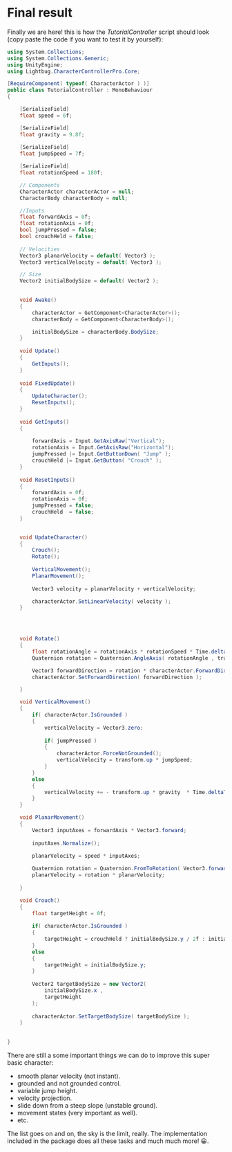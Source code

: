 # Final result

Finally we are here! this is how the _TutorialController_ script should look \(copy paste the code if you want to test it by yourself\):

```csharp
using System.Collections; 
using System.Collections.Generic; 
using UnityEngine; 
using Lightbug.CharacterControllerPro.Core;

[RequireComponent( typeof( CharacterActor ) )] 
public class TutorialController : MonoBehaviour
{        

    [SerializeField]
    float speed = 6f;

    [SerializeField]
    float gravity = 9.8f;
    
    [SerializeField]
    float jumpSpeed = 7f;

    [SerializeField]
    float rotationSpeed = 180f;

    // Components
    CharacterActor characterActor = null;
    CharacterBody characterBody = null;

    //Inputs
    float forwardAxis = 0f;
    float rotationAxis = 0f;
    bool jumpPressed = false;
    bool crouchHeld = false;
    
    // Velocities
    Vector3 planarVelocity = default( Vector3 );
    Vector3 verticalVelocity = default( Vector3 );

    // Size
    Vector2 initialBodySize = default( Vector2 );
    

    void Awake()
    {
        characterActor = GetComponent<CharacterActor>();
        characterBody = GetComponent<CharacterBody>();

        initialBodySize = characterBody.BodySize;
    } 
    
    void Update()
    {
        GetInputs();
    }
    
    void FixedUpdate()
    {
        UpdateCharacter();
        ResetInputs();
    }
    
    void GetInputs()
    {
        
        forwardAxis = Input.GetAxisRaw("Vertical");
        rotationAxis = Input.GetAxisRaw("Horizontal");
        jumpPressed |= Input.GetButtonDown( "Jump" );
        crouchHeld |= Input.GetButton( "Crouch" );
    }  
    
    void ResetInputs()
    { 
        forwardAxis = 0f;       
        rotationAxis = 0f;            
        jumpPressed = false;
        crouchHeld  = false;
    }
        

    void UpdateCharacter()
    {
        Crouch();
        Rotate();
        
        VerticalMovement();
        PlanarMovement();    
        
        Vector3 velocity = planarVelocity + verticalVelocity;

        characterActor.SetLinearVelocity( velocity );
    }


    

    void Rotate()
    {
        float rotationAngle = rotationAxis * rotationSpeed * Time.deltaTime;
        Quaternion rotation = Quaternion.AngleAxis( rotationAngle , transform.up );

        Vector3 forwardDirection = rotation * characterActor.ForwardDirection;
        characterActor.SetForwardDirection( forwardDirection );

    }

    void VerticalMovement()
    {
        if( characterActor.IsGrounded )
        {
            verticalVelocity = Vector3.zero;
            
            if( jumpPressed )
            {
                characterActor.ForceNotGrounded();
                verticalVelocity = transform.up * jumpSpeed;
            }
        }
        else
        {
            verticalVelocity += - transform.up * gravity  * Time.deltaTime;
        }
    }

    void PlanarMovement()
    {
        Vector3 inputAxes = forwardAxis * Vector3.forward;
        
        inputAxes.Normalize();        
            
        planarVelocity = speed * inputAxes;   

        Quaternion rotation = Quaternion.FromToRotation( Vector3.forward , characterActor.ForwardDirection );
        planarVelocity = rotation * planarVelocity; 
        
    }

    void Crouch()
    {
        float targetHeight = 0f;
        
        if( characterActor.IsGrounded )
        {
            targetHeight = crouchHeld ? initialBodySize.y / 2f : initialBodySize.y;
        }
        else
        {
            targetHeight = initialBodySize.y;
        }
        
        Vector2 targetBodySize = new Vector2(
            initialBodySize.x ,
            targetHeight 
        );
        
        characterActor.SetTargetBodySize( targetBodySize );
    }
    
    
}
```

There are still a some important things we can do to improve this super basic character:

* smooth planar velocity \(not instant\).
* grounded and not grounded control.
* variable jump height.
* velocity projection.
* slide down from a steep slope \(unstable ground\).
* movement states \(very important as well\).
* etc.

The list goes on and on, the sky is the limit, really. The implementation included in the package does all these tasks and much much more! 😀.

